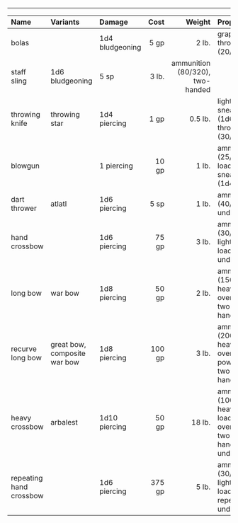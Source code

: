 ___
| Name | Variants | Damage | Cost | Weight | Properties |
|:-|:-|:-|-:|-:|:-|
| bolas | | 1d4 bludgeoning | 5 gp | 2 lb. | grappling, thrown (20/60) |
| staff sling | 1d6 bludgeoning | 5 sp | 3 lb. | ammunition (80/320), two-handed |
| throwing knife | throwing star | 1d4 piercing | 1 gp | 0.5 lb. | light, sneaky (1d6), thrown (30/90) |
| blowgun | | 1 piercing | 10 gp | 1 lb. | ammunition (25/100), loading, sneaky (1d4) |
| dart thrower | atlatl | 1d6 piercing | 5 sp | 1 lb. | ammunition (40/120), underwater |
| hand crossbow | | 1d6 piercing | 75 gp | 3 lb. | ammunition (30/120), light, loading, underwater |
| long bow | war bow | 1d8 piercing | 50 gp | 2 lb. | ammunition (150/600), heavy, oversized, two-handed |
| recurve long bow | great bow, composite war bow | 1d8 piercing | 100 gp | 3 lb. | ammunition (200/800), heavy, oversized, powerdraw, two-handed |
| heavy crossbow | arbalest | 1d10 piercing | 50 gp | 18 lb. | ammunition (100/400), heavy, loading, oversized, two-handed, underwater |
| repeating hand crossbow | | 1d6 piercing | 375 gp | 5 lb. | ammunition (30/120), light, loading, repeating, underwater |
